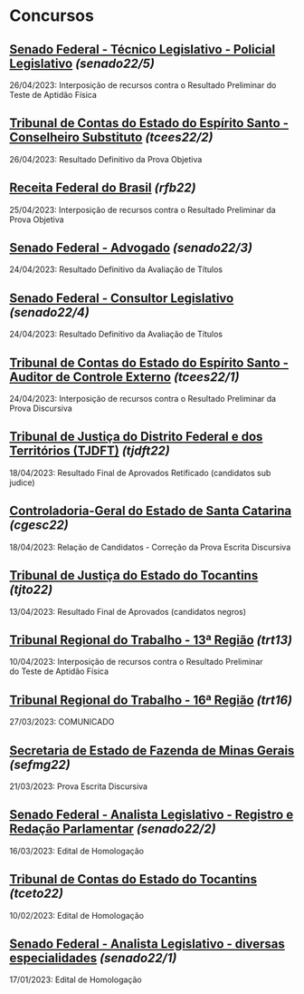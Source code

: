 # Concursos

## [Senado Federal - Técnico Legislativo - Policial Legislativo](./senado22-5/) *(senado22/5)*
26/04/2023: Interposição de recursos contra o Resultado Preliminar do Teste de Aptidão Física

## [Tribunal de Contas do Estado do Espírito Santo - Conselheiro Substituto](./tcees22-2/) *(tcees22/2)*
26/04/2023: Resultado Definitivo da Prova Objetiva

## [Receita Federal do Brasil](./rfb22/) *(rfb22)*
25/04/2023: Interposição de recursos contra o Resultado Preliminar da Prova Objetiva

## [Senado Federal - Advogado](./senado22-3/) *(senado22/3)*
24/04/2023: Resultado Definitivo da Avaliação de Títulos

## [Senado Federal - Consultor Legislativo](./senado22-4/) *(senado22/4)*
24/04/2023: Resultado Definitivo da Avaliação de Títulos

## [Tribunal de Contas do Estado do Espírito Santo - Auditor de Controle Externo](./tcees22-1/) *(tcees22/1)*
24/04/2023: Interposição de recursos contra o Resultado Preliminar da Prova Discursiva

## [Tribunal de Justiça do Distrito Federal e dos Territórios (TJDFT)](./tjdft22/) *(tjdft22)*
18/04/2023: Resultado Final de Aprovados Retificado (candidatos sub judice)

## [Controladoria-Geral do Estado de Santa Catarina](./cgesc22/) *(cgesc22)*
18/04/2023: Relação de Candidatos - Correção da Prova Escrita Discursiva

## [Tribunal de Justiça do Estado do Tocantins](./tjto22/) *(tjto22)*
13/04/2023: Resultado Final de Aprovados (candidatos negros)

## [Tribunal Regional do Trabalho - 13ª Região](./trt13/) *(trt13)*
10/04/2023: Interposição de recursos contra o Resultado Preliminar do Teste de Aptidão Física

## [Tribunal Regional do Trabalho - 16ª Região](./trt16/) *(trt16)*
27/03/2023: COMUNICADO

## [Secretaria de Estado de Fazenda de Minas Gerais](./sefmg22/) *(sefmg22)*
21/03/2023: Prova Escrita Discursiva

## [Senado Federal - Analista Legislativo - Registro e Redação Parlamentar](./senado22-2/) *(senado22/2)*
16/03/2023: Edital de Homologação

## [Tribunal de Contas do Estado do Tocantins](./tceto22/) *(tceto22)*
10/02/2023: Edital de Homologação

## [Senado Federal - Analista Legislativo - diversas especialidades](./senado22-1/) *(senado22/1)*
17/01/2023: Edital de Homologação
